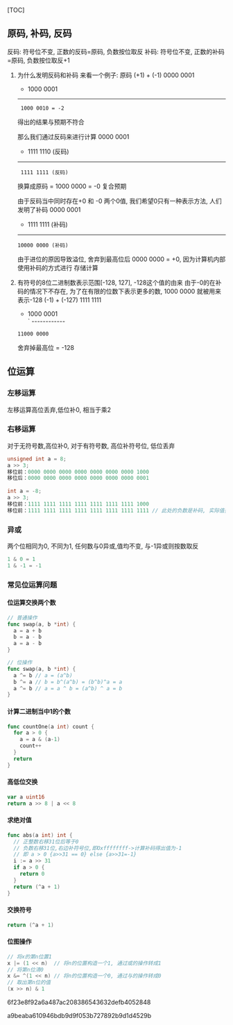 [TOC]



## 原码, 补码, 反码

反码: 符号位不变, 正数的反码=原码, 负数按位取反
补码: 符号位不变, 正数的补码=原码, 负数按位取反+1

1. 为什么发明反码和补码
    来看一个例子: 原码 (+1) + (-1)
        0000 0001

      + 1000 0001
    ------------
        1000 0010 = -2
    得出的结果与预期不符合

    那么我们通过反码来进行计算
        0000 0001
      + 1111 1110 (反码)
    ------------
        1111 1111 (反码)
    换算成原码 = 1000 0000 = -0  复合预期

    由于反码当中同时存在+0 和 -0 两个0值, 我们希望0只有一种表示方法, 人们发明了补码
        0000 0001

      + 1111 1111 (补码)
    ------------
       10000 0000 (补码)
    由于进位的原因导致溢位, 舍弃到最高位后 0000 0000 = +0, 因为计算机内部使用补码的方式进行
    存储计算    

2. 有符号的8位二进制数表示范围[-128, 127], -128这个值的由来
   由于-0的在补码的情况下不存在, 为了在有限的位数下表示更多的数, 1000 0000 就被用来表示-128
   (-1) + (-127)
        1111 1111

      + 1000 0001  
   `   ------------

       11000 0000
   舍弃掉最高位 = -128



##  位运算

### 左移运算

左移运算高位丢弃,低位补0,  相当于乘2

### 右移运算

对于无符号数,高位补0, 对于有符号数, 高位补符号位, 低位丢弃

```c
unsigned int a = 8;
a >> 3;
移位前：0000 0000 0000 0000 0000 0000 0000 1000
移位后：0000 0000 0000 0000 0000 0000 0000 0001
​
int a = -8;
a >> 3;
移位前：1111 1111 1111 1111 1111 1111 1111 1000 
移位前：1111 1111 1111 1111 1111 1111 1111 1111 // 此处的负数是补码, 实际值要取反+1 -> -1
```

### 异或

两个位相同为0, 不同为1, 任何数与0异或,值均不变, 与-1异或则按数取反

```go
1 & 0 = 1
1 & -1 = -1 
```



### 常见位运算问题

#### 位运算交换两个数

```go
// 普通操作
func swap(a, b *int) {
  a = a + b
  b = a - b
  a = a - b
}

// 位操作
func swap(a, b *int) {
  a ^= b // a = (a^b)
  b ^= a // b = b^(a^b) = (b^b)^a = a
  a ^= b // a = a ^ b = (a^b) ^ a = b
}
```

#### 	计算二进制当中1的个数

```go
func countOne(a int) count {
  for a > 0 {
    a = a & (a-1)
    count++
  }
  return 
}
```

#### 高低位交换

```go
var a uint16 
return a >> 8 | a << 8
```



#### 求绝对值

```go
func abs(a int) int {
  // 正整数右移31位后等于0
  // 负数右移31位,右边补符号位,即Oxffffffff->计算补码得出值为-1
  // 即 a > 0 {a>>31 == 0} else {a>>31=-1}
  i := a >> 31 
  if a > 0 {
    return 0
  }
  return (^a + 1)
}
```





#### 交换符号

```go
return (^a + 1)
```

#### 位图操作

```go
// 将x的第n位置1 
x |= (1 << n)  // 将n的位置构造一个1, 通过或的操作转成1
// 将第n位清0   
x &= ^(1 << n) // 将n的位置构造一个0, 通过与的操作转成0
// 取出第n位的值
(x >> n) & 1 
```





6f23e8f92a6a487ac208386543632defb4052848



a9beaba610946bdb9d9f053b727892b9d1d4529b
